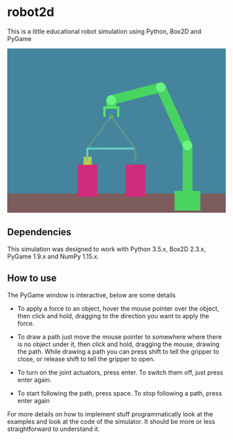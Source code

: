 # robot2d

This is a little educational robot simulation using Python, Box2D and PyGame

![](images/robot2d.gif)

## Dependencies

This simulation was designed to work with Python 3.5.x, Box2D 2.3.x, PyGame 1.9.x and NumPy 1.15.x.

## How to use

The PyGame window is interactive, below are some details

- To apply a force to an object, hover the mouse pointer over the object, then click and hold, dragging to the direction you want to apply the force.

- To draw a path just move the mouse pointer to somewhere where there is no object under it, then click and hold, dragging the mouse, drawing the path. While drawing a path you can press shift to tell the gripper to close, or release shift to tell the gripper to open.

- To turn on the joint actuators, press enter. To switch them off, just press enter again.

- To start following the path, press space. To stop following a path, press enter again

For more details on how to implement stuff programmatically look at the examples and look at the code of the simulator. It should be more or less straightforward to understand it.

